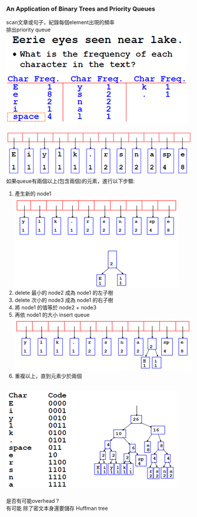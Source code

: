 ### An Application of Binary Trees and Priority Queues  

scan文章或句子，紀錄每個element出現的頻率  
排出priority queue  
![](https://github.com/joyce-hsu/data-structure/blob/master/huffman-coding-1.png)
   
![](https://github.com/joyce-hsu/data-structure/blob/master/huffman-coding-2.png)
如果queue有兩個以上(包含兩個)的元素，進行以下步驟:
1. 產生新的 node1  
![](https://github.com/joyce-hsu/data-structure/blob/master/huffman-coding-3.png)
2. delete 最小的 node2 成為 node1 的左子樹  
3. delete 次小的 node3 成為 node1 的右子樹  
4. 將 node1 的值等於 node2 + node3  
5. 再依 node1 的大小 insert queue  
![](https://github.com/joyce-hsu/data-structure/blob/master/huffman-coding-4.png)
6. 重複以上，直到元素少於兩個  
  
![](https://github.com/joyce-hsu/data-structure/blob/master/huffman-coding-5.png)
---

是否有可能overhead ?  
有可能 
除了密文本身還要儲存 Huffman tree
